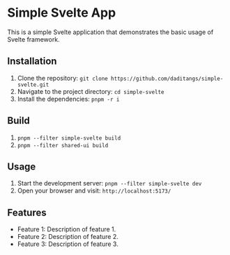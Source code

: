 # Simple Svelte App

This is a simple Svelte application that demonstrates the basic usage of Svelte framework.

## Installation

1. Clone the repository: `git clone https://github.com/daditangs/simple-svelte.git`
2. Navigate to the project directory: `cd simple-svelte`
3. Install the dependencies: `pnpm -r i`

## Build
1. `pnpm --filter simple-svelte build`
2. `pnpm --filter shared-ui build`

## Usage

1. Start the development server: `pnpm --filter simple-svelte dev`
2. Open your browser and visit: `http://localhost:5173/`

## Features

- Feature 1: Description of feature 1.
- Feature 2: Description of feature 2.
- Feature 3: Description of feature 3.
